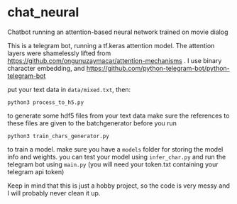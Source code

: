 # chat_neural
Chatbot running an attention-based neural network trained on movie dialog

This is a telegram bot, running a tf.keras attention model. The attention layers were shamelessly lifted from https://github.com/ongunuzaymacar/attention-mechanisms . I use binary character embedding, and https://github.com/python-telegram-bot/python-telegram-bot

put your text data in `data/mixed.txt`, then:

```python3 process_to_h5.py```

to generate some hdf5 files from your text data make sure the references to these files are given to the batchgenerator before you run 

```python3 train_chars_generator.py```

to train a model. make sure you have a `models` folder for storing the model info and weights. you can test your model using `infer_char.py` and run the telegram bot using `main.py` (you will need your token.txt containing your telegram api token)


Keep in mind that this is just a hobby project, so the code is very messy and I will probably never clean it up.

